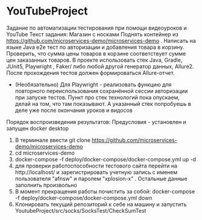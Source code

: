 # YouTubeProject
Задание по автоматизации тестирования при помощи видеоуроков и YouTube
Текст задания:
Магазин с носками
Поднять контейнер из https://github.com/microservices-demo/microservices-demo .
Написать на языке Java e2e тест по авторизации и добавления товара в корзину.
Проверить, что сумма цены товаров в корзине соответствует сумме цен заказанных товаров.
В проекте использовать стек Java, Gradle, JUnit5, Playwright , Faker/ либо любой другой генератор данных, Allure2.
После прохождения тестов должен формироваться Allure-отчет.
* (Необязательно) Для Playwright - реализовать функцию для повторного переиспользования сохранённой сессии авторизации при запуске тестов.
Пункт про стек технологий пока опускаем, делай на том, что там показывают. А указанный стек попробуешь в деле уже после окончания уроков и видосов

Порядок воспроизведения результатов:
Предусловия - установлен и запущен docker desktop
1. В терминале ввести git clone https://github.com/microservices-demo/microservices-demo
2. cd microservices-demo
3. docker-compose -f deploy/docker-compose/docker-compose.yml up -d
4. для проверки работоспособности тестового сайта перейти на  http://localhost/ и зарегистрировать учетную запись с именем пользователя "afnsw" и паролем "xplosion-x" . Остальные данные заполнить произвольно
5. В момент прекращения работы почистить за собой:  docker-compose -f deploy/docker-compose/docker-compose.yml down
6. Клонировать текущий репозиторий к себе на машину и запустить  YoutubeProject/src/socks/SocksTest/CheckSumTest
